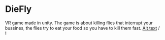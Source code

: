 # DieFly
VR game made in unity. The game is about killing flies that interrupt your bussines, the flies try to eat your food so you have to kill them fast.
[ Alt text](ezgif-2-871a03265b51.gif) / ! [](ezgif-2-871a03265b51.gif)
